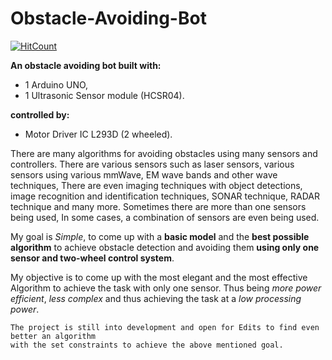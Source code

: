 Obstacle-Avoiding-Bot
===
[![HitCount](https://hits.dwyl.com/mratanusarkar/Obstacle-Avoiding-Bot.svg?style=flat)](http://hits.dwyl.com/mratanusarkar/Obstacle-Avoiding-Bot)


**An obstacle avoiding bot built with:**
* 1 Arduino UNO,
* 1 Ultrasonic Sensor module (HCSR04).


**controlled by:** 
* Motor Driver IC L293D (2 wheeled). 


There are many algorithms for avoiding obstacles using many sensors and controllers. There are various sensors such as laser sensors, various sensors using various mmWave, EM wave bands and other wave techniques, There are even imaging techniques with object detections, image recognition and identification techniques, SONAR technique, RADAR technique and many more. Sometimes there are more than one sensors being used, In some cases, a combination of sensors are even being used.

My goal is *Simple*, to come up with a **basic model** and the **best possible algorithm** to achieve obstacle detection and avoiding them **using only one sensor and two-wheel control system**.

My objective is to come up with the most elegant and the most effective Algorithm to achieve the task with only one sensor. Thus being *more power efficient*, *less complex* and thus achieving the task at a *low processing power*.


``` 
The project is still into development and open for Edits to find even better an algorithm
with the set constraints to achieve the above mentioned goal.
```
